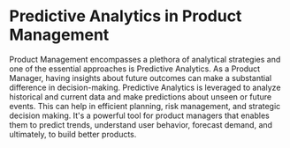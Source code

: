 # Predictive Analytics in Product Management

Product Management encompasses a plethora of analytical strategies and one of the essential approaches is Predictive Analytics. As a Product Manager, having insights about future outcomes can make a substantial difference in decision-making. Predictive Analytics is leveraged to analyze historical and current data and make predictions about unseen or future events. This can help in efficient planning, risk management, and strategic decision making. It's a powerful tool for product managers that enables them to predict trends, understand user behavior, forecast demand, and ultimately, to build better products.